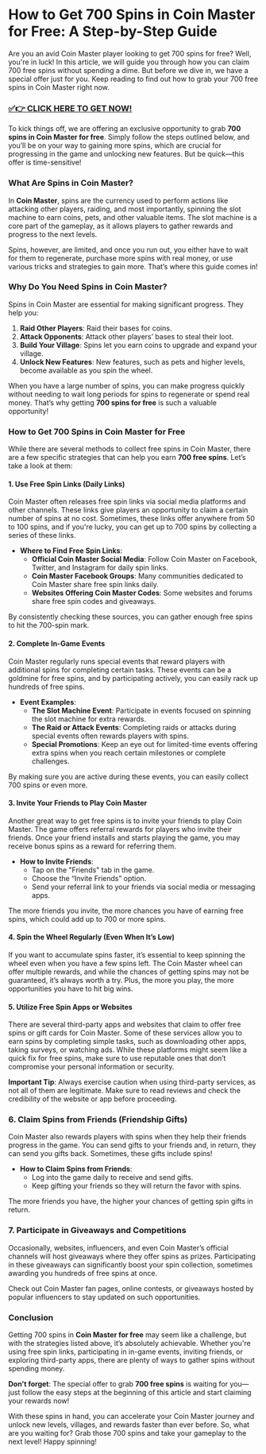 # How to Get 700 Spins in Coin Master for Free: A Step-by-Step Guide

Are you an avid Coin Master player looking to get 700 spins for free? Well, you're in luck! In this article, we will guide you through how you can claim 700 free spins without spending a dime. But before we dive in, we have a special offer just for you. Keep reading to find out how to grab your 700 free spins in Coin Master right now.

### [✅👉 CLICK HERE TO GET NOW!](https://freerewards.xyz/coin/master/)

To kick things off, we are offering an exclusive opportunity to grab **700 spins in Coin Master for free**. Simply follow the steps outlined below, and you’ll be on your way to gaining more spins, which are crucial for progressing in the game and unlocking new features. But be quick—this offer is time-sensitive!

### What Are Spins in Coin Master?

In **Coin Master**, spins are the currency used to perform actions like attacking other players, raiding, and most importantly, spinning the slot machine to earn coins, pets, and other valuable items. The slot machine is a core part of the gameplay, as it allows players to gather rewards and progress to the next levels.

Spins, however, are limited, and once you run out, you either have to wait for them to regenerate, purchase more spins with real money, or use various tricks and strategies to gain more. That’s where this guide comes in!

### Why Do You Need Spins in Coin Master?

Spins in Coin Master are essential for making significant progress. They help you:

1. **Raid Other Players**: Raid their bases for coins.
2. **Attack Opponents**: Attack other players’ bases to steal their loot.
3. **Build Your Village**: Spins let you earn coins to upgrade and expand your village.
4. **Unlock New Features**: New features, such as pets and higher levels, become available as you spin the wheel.

When you have a large number of spins, you can make progress quickly without needing to wait long periods for spins to regenerate or spend real money. That’s why getting **700 spins for free** is such a valuable opportunity!

### How to Get 700 Spins in Coin Master for Free

While there are several methods to collect free spins in Coin Master, there are a few specific strategies that can help you earn **700 free spins**. Let’s take a look at them:

#### 1. **Use Free Spin Links (Daily Links)**

Coin Master often releases free spin links via social media platforms and other channels. These links give players an opportunity to claim a certain number of spins at no cost. Sometimes, these links offer anywhere from 50 to 100 spins, and if you're lucky, you can get up to 700 spins by collecting a series of these links.

- **Where to Find Free Spin Links**: 
   - **Official Coin Master Social Media**: Follow Coin Master on Facebook, Twitter, and Instagram for daily spin links.
   - **Coin Master Facebook Groups**: Many communities dedicated to Coin Master share free spin links daily.
   - **Websites Offering Coin Master Codes**: Some websites and forums share free spin codes and giveaways.

By consistently checking these sources, you can gather enough free spins to hit the 700-spin mark.

#### 2. **Complete In-Game Events**

Coin Master regularly runs special events that reward players with additional spins for completing certain tasks. These events can be a goldmine for free spins, and by participating actively, you can easily rack up hundreds of free spins.

- **Event Examples**:
   - **The Slot Machine Event**: Participate in events focused on spinning the slot machine for extra rewards.
   - **The Raid or Attack Events**: Completing raids or attacks during special events often rewards players with spins.
   - **Special Promotions**: Keep an eye out for limited-time events offering extra spins when you reach certain milestones or complete challenges.

By making sure you are active during these events, you can easily collect 700 spins or even more.

#### 3. **Invite Your Friends to Play Coin Master**

Another great way to get free spins is to invite your friends to play Coin Master. The game offers referral rewards for players who invite their friends. Once your friend installs and starts playing the game, you may receive bonus spins as a reward for referring them.

- **How to Invite Friends**:
   - Tap on the "Friends" tab in the game.
   - Choose the “Invite Friends” option.
   - Send your referral link to your friends via social media or messaging apps.

The more friends you invite, the more chances you have of earning free spins, which could add up to 700 or more spins.

#### 4. **Spin the Wheel Regularly (Even When It’s Low)**

If you want to accumulate spins faster, it’s essential to keep spinning the wheel even when you have a few spins left. The Coin Master wheel can offer multiple rewards, and while the chances of getting spins may not be guaranteed, it’s always worth a try. Plus, the more you play, the more opportunities you have to hit big wins.

#### 5. **Utilize Free Spin Apps or Websites**

There are several third-party apps and websites that claim to offer free spins or gift cards for Coin Master. Some of these services allow you to earn spins by completing simple tasks, such as downloading other apps, taking surveys, or watching ads. While these platforms might seem like a quick fix for free spins, make sure to use reputable ones that don’t compromise your personal information or security.

**Important Tip**: Always exercise caution when using third-party services, as not all of them are legitimate. Make sure to read reviews and check the credibility of the website or app before proceeding.

### 6. **Claim Spins from Friends (Friendship Gifts)**

Coin Master also rewards players with spins when they help their friends progress in the game. You can send gifts to your friends and, in return, they can send you gifts back. Sometimes, these gifts include spins!

- **How to Claim Spins from Friends**:
   - Log into the game daily to receive and send gifts.
   - Keep gifting your friends so they will return the favor with spins.

The more friends you have, the higher your chances of getting spin gifts in return.

### 7. **Participate in Giveaways and Competitions**

Occasionally, websites, influencers, and even Coin Master’s official channels will host giveaways where they offer spins as prizes. Participating in these giveaways can significantly boost your spin collection, sometimes awarding you hundreds of free spins at once.

Check out Coin Master fan pages, online contests, or giveaways hosted by popular influencers to stay updated on such opportunities.

### Conclusion

Getting 700 spins in **Coin Master for free** may seem like a challenge, but with the strategies listed above, it’s absolutely achievable. Whether you're using free spin links, participating in in-game events, inviting friends, or exploring third-party apps, there are plenty of ways to gather spins without spending money.

**Don’t forget**: The special offer to grab **700 free spins** is waiting for you—just follow the easy steps at the beginning of this article and start claiming your rewards now!

With these spins in hand, you can accelerate your Coin Master journey and unlock new levels, villages, and rewards faster than ever before. So, what are you waiting for? Grab those 700 spins and take your gameplay to the next level! Happy spinning!

